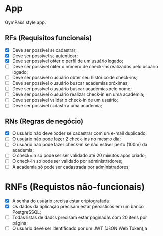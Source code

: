 # App

GymPass style app.

## RFs (Requisitos funcionais)

- [x] Deve ser possível se cadastrar;
- [x] Deve ser possível se autenticar;
- [x] Deve ser possível obter o perfil de um usuário logado;
- [ ] Deve ser possível obter o número de check-ins realizados pelo usuário logado;
- [ ] Deve ser possível o usuário obter seu histórico de check-ins;
- [ ] Deve ser possível o usuário buscar academias próximas;
- [ ] Deve ser possível o usuário buscar academias pelo nome;
- [ ] Deve ser possível o usuário realizar check-in em uma academia;
- [ ] Deve ser possível validar o check-in de um usuário;
- [ ] Deve ser possível cadastrra uma academia;

## RNs (Regras de negócio)

- [x] O usuário não deve poder se cadastrar com um e-mail duplicado;
- [ ] O usuário não pode fazer 2 check-ins no mesmo dia;
- [ ] O usuário não pode fazer check-in se não estiver perto (100m) da academia;
- [ ] O check=in só pode ser ser validado até 20 minutos após criado;
- [ ] O check-in  só pode ser validado por administradores;
- [ ] A academia só pode ser cadastrada por administradores;

# RNFs (Requistos não-funcionais)

- [x] A senha do usuário precisa estar criptografada;
- [x] Os dados da aplicação precisam estar persistidos em um banco PostgreSSQL;
- [ ] Todas listas de dados precisam estar paginadas com 20 itens por página;
- [ ] O usuário deve ser identificado por um JWT (JSON Web Token);a